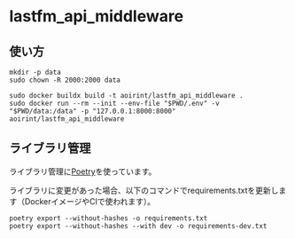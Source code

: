# lastfm_api_middleware

## 使い方

```shell
mkdir -p data
sudo chown -R 2000:2000 data

sudo docker buildx build -t aoirint/lastfm_api_middleware .
sudo docker run --rm --init --env-file "$PWD/.env" -v "$PWD/data:/data" -p "127.0.0.1:8000:8000" aoirint/lastfm_api_middleware
```

## ライブラリ管理

ライブラリ管理に[Poetry](https://python-poetry.org/docs/#installation)を使っています。

ライブラリに変更があった場合、以下のコマンドでrequirements.txtを更新します（DockerイメージやCIで使われます）。

```shell
poetry export --without-hashes -o requirements.txt
poetry export --without-hashes --with dev -o requirements-dev.txt
```
